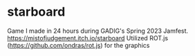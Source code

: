 # starboard
Game I made in 24 hours during GADIG's Spring 2023 Jamfest.
https://mistofjudgement.itch.io/starboard
Utilized ROT.js (https://github.com/ondras/rot.js) for the graphics
